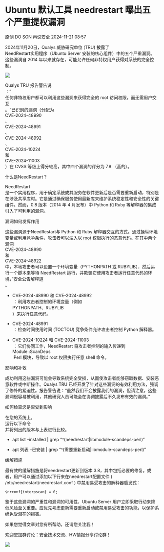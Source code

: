 #  Ubuntu 默认工具 needrestart 曝出五个严重提权漏洞   
原创 DO SON  再说安全   2024-11-21 08:57  
  
2024年11月20日，Qualys 威胁研究单位 (TRU) 披露了  
NeedRestart实用程序（Ubuntu Server 安装的核心组件）中的五个严重漏洞。这些漏洞自 2014 年以来就存在，可能允许任何非特权用户获得对系统的完全控制。  
  
![](https://mmbiz.qpic.cn/mmbiz_png/fkjOR3eVscbxDSooyF482Av6Iy2hHhiaF0iaNxQFEacJiaoEwud0o5mIIwnxcaicK32tCllyMYWUGW9KqoNf8A7YTg/640?wx_fmt=png&from=appmsg "")  
  
Qualys TRU 报告警告说  
：”  
任何非特权用户都可以利用这些漏洞来获得完全的 root 访问权限，而无需用户交互  
。“已识别的漏洞（分配为   
CVE-2024-48990  
、  
CVE-2024-48991  
、  
CVE-2024-48992  
、  
CVE-2024-10224  
和  
CVE-2024-11003  
）在 CVSS 等级上得分较高，其中四个漏洞的评分为 7.8 （高的）。  
  
什么是NeedRestart？  
  
NeedRestart  
是一个实用程序，用于确定系统或其服务在软件更新后是否需要重新启动，特别是在涉及共享库时。它是通过确保服务使用最新库来维护系统稳定性和安全性的关键组件。然而，0.8 版本（2014 年 4 月发布）中 Python 和 Ruby 等解释器的集成引入了可利用的漏洞。  
  
漏洞如何发挥作用  
  
这些漏洞源于NeedRestart与 Python 和 Ruby 解释器交互的方式。通过操纵环境变量或利用竞争条件，攻击者可以注入以 root 权限执行的恶意代码。在其中两个漏洞  
 CVE-2024-48990  
和  
CVE-2024-48922  
中，本地攻击者可以设置一个环境变量（PYTHONPATH 或 RUBYLIB），然后运行一个脚本来等待 NeedRestart 运行，并欺骗它使用攻击者运行任意代码的环境，”安全公告解释道  
。  
- CVE-2024-48990 和 CVE-2024-48992  
 ：利用攻击者控制的环境变量（例如  
PYTHONPATH、RUBYLIB   
）来执行任意代码。  
  
- CVE-2024-48991  
 ：检查时间使用时间 (TOCTOU) 竞争条件允许攻击者控制 Python 解释器。  
  
- CVE-2024-10224 和 CVE-2024-11003  
 ：它们协同工作，NeedRestart 将攻击者控制的输入传递到  
Module::ScanDeps  
 Perl 模块，导致以 root 权限执行任意 shell 命令。  
  
影响和补救  
  
成功利用这些漏洞可能会导致系统完全受损，从而使攻击者能够窃取数据、安装恶意软件或中断操作。Qualys TRU 已经开发了针对这些漏洞的有效利用方法，强调了修补的紧迫性。报告警告说：“虽然我们不会披露我们的漏洞，但请注意，这些漏洞很容易被利用，其他研究人员可能会在协调披露后不久发布有效的漏洞。”  
  
如何检查您是否受到影响  
  
在您的系统上，  
运行以下命令  
并将列出的版本与上表进行比较。  
- apt list –installed | grep “^\(needrestart\|libmodule-scandeps-perl\)”  
  
- apt 列表 –已安装 | grep “^\(需要重新启动\|libmodule-scandeps-perl\)”  
  
  
缓解措施  
  
最有效的缓解措施是将needrestart更新到版本 3.8，其中包括必要的修复。或者，用户可以通过添加以下行来在needrestart配置文件 ( /etc/needrestart/needrestart.conf ) 中禁用易受攻击的解释器启发式：  
```
$nrconf{interpscan} = 0;
```  
  
  
鉴于这些漏洞的严重性和漏洞的可用性，Ubuntu Server 用户立即采取行动来降低风险至关重要。应优先考虑更新需要重新启动或禁用易受攻击的功能，以保护系统免受潜在的损害。  
  
如果您觉得文章对您有所帮助，还请您关注我！  
  
  
  
  
欢迎您加群讨论：安全技术交流、HW情报分享讨论群！  
  
  
![](https://mmbiz.qpic.cn/mmbiz_png/fkjOR3eVscaCk1Hrx5ZSFpF9UDIUtfHvQ8b6TeMurEZFtR78CA7581ecq66D1YVLhtaHsyX4D9VbcPYB5UkZ9w/640?wx_fmt=other&from=appmsg&wxfrom=5&wx_lazy=1&wx_co=1&tp=webp "")  
  
  
